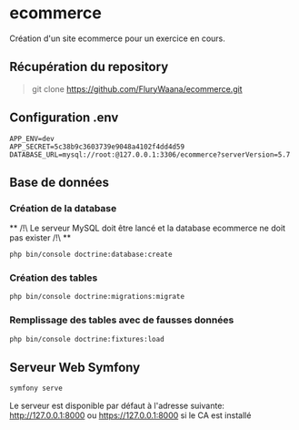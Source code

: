 # ecommerce
Création d'un site ecommerce pour un exercice en cours.

## Récupération du repository
> git clone https://github.com/FluryWaana/ecommerce.git

## Configuration .env

~~~dotenv
APP_ENV=dev
APP_SECRET=5c38b9c3603739e9048a4102f4dd4d59
DATABASE_URL=mysql://root:@127.0.0.1:3306/ecommerce?serverVersion=5.7
~~~

## Base de données

### Création de la database
** /!\ Le serveur MySQL doit être lancé et la database ecommerce ne doit pas exister /!\ **
~~~bash
php bin/console doctrine:database:create
~~~

### Création des tables
~~~bash
php bin/console doctrine:migrations:migrate
~~~

### Remplissage des tables avec de fausses données
~~~bash
php bin/console doctrine:fixtures:load
~~~

## Serveur Web Symfony
~~~bash
symfony serve
~~~

Le serveur est disponible par défaut à l'adresse suivante: http://127.0.0.1:8000 ou https://127.0.0.1:8000 si le CA est installé
